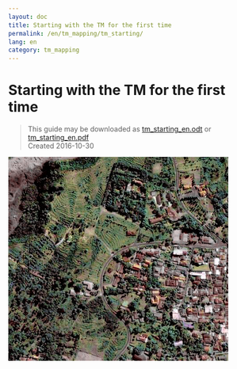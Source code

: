 ```yaml
---
layout: doc
title: Starting with the TM for the first time
permalink: /en/tm_mapping/tm_starting/
lang: en
category: tm_mapping
---
```


Starting with the TM for the first time
============

> This guide may be downloaded as [tm_starting_en.odt](/files/tm_starting_en.odt) or [tm_starting_en.pdf](/files/tm_starting_en.pdf)  
> Created 2016-10-30  


![A village in Indonesia][]


[A village in Indonesia]: /images/beginner/village-in-indonesia.png
